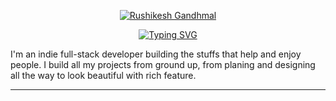 <p align="center">
  <a href="https://github.com/RushikeshGandhmal">
    <img color="#F7388DFF" src="https://user-images.githubusercontent.com/20955511/199138068-0a7b7b75-a024-4f00-803f-30a19c5d1b2d.png" alt="Rushikesh Gandhmal" /></a>  
</p>

<p align="center">
  <a href="https://git.io/typing-svg"><img src="https://readme-typing-svg.demolab.com?font=Fira+Code&duration=4000&pause=1000&color=F7388D&center=true&width=435&lines=%F0%9F%92%BB+Full-stack+web+developer+!;1.2%2B+years+of+coding+experience+!;Always+learning+new+things+!" alt="Typing SVG" /></a> 
</p>


I'm an indie full-stack developer building the stuffs that help and enjoy people. I build all my projects from ground up, from planing and designing all the way to look beautiful with rich feature. 

---
